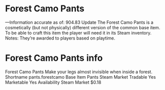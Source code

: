 # Forest Camo Pants

—Information accurate as of: 904.83 Update
The Forest Camo Pants is a cosmetically (but not physically) different version of the common base item. To be able to craft this item the player will need it in its Steam inventory.
Notes:
They’re awarded to players based on playtime.
# Forest Camo Pants info

Forest Camo Pants
Make your legs almost invisible when inside a forest.
Shortname
pants.forestcamo
Base Item
Pants
Steam Market
Tradable
Yes
Marketable
Yes
Availability
Steam Market
$0.18
